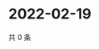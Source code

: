 # 2022-02-19

共 0 条

<!-- BEGIN WEIBO -->
<!-- 最后更新时间 Sat Feb 19 2022 09:59:43 GMT+0800 (China Standard Time) -->

<!-- END WEIBO -->
